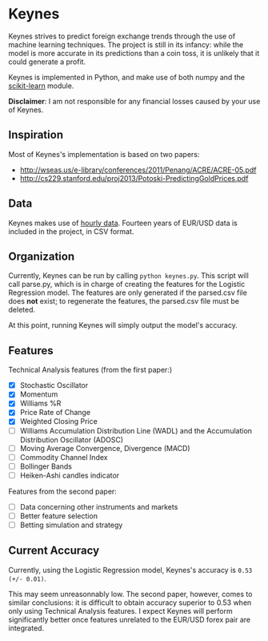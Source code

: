 # Keynes

Keynes strives to predict foreign exchange trends through the use of machine learning techniques.
The project is still in its infancy: while the model is more accurate in its predictions than a coin toss, it is unlikely that it could generate a profit.

Keynes is implemented in Python, and make use of both numpy and the [scikit-learn](https://github.com/scikit-learn/scikit-learn) module.

**Disclaimer**: I am not responsible for any financial losses caused by your use of Keynes.


## Inspiration
Most of Keynes's implementation is based on two papers:
* http://wseas.us/e-library/conferences/2011/Penang/ACRE/ACRE-05.pdf
* http://cs229.stanford.edu/proj2013/Potoski-PredictingGoldPrices.pdf

## Data

Keynes makes use of [hourly data](http://www.fxhistoricaldata.com). Fourteen years of EUR/USD data is included in the project, in CSV format. 

## Organization

Currently, Keynes can be run by calling `python keynes.py`.
This script will call parse.py, which is in charge of creating the features for the Logistic Regression model.
The features are only generated if the parsed.csv file does **not** exist; to regenerate the features, the parsed.csv file must be deleted.

At this point, running Keynes will simply output the model's accuracy.

## Features

Technical Analysis features (from the first paper:)

- [x] Stochastic Oscillator
- [x] Momentum
- [x] Williams %R
- [x] Price Rate of Change
- [x] Weighted Closing Price
- [ ] Williams Accumulation Distribution Line (WADL) and the Accumulation Distribution Oscillator (ADOSC)
- [ ] Moving Average Convergence, Divergence (MACD)
- [ ] Commodity Channel Index
- [ ] Bollinger Bands
- [ ] Heiken-Ashi candles indicator

Features from the second paper:

- [ ] Data concerning other instruments and markets
- [ ] Better feature selection
- [ ] Betting simulation and strategy

## Current Accuracy

Currently, using the Logistic Regression model, Keynes's accuracy is `0.53 (+/- 0.01)`.

This may seem unreasonnably low. The second paper, however, comes to similar conclusions: it is difficult to obtain accuracy superior to 0.53 when only using Technical Analysis features.
I expect Keynes will perform significantly better once features unrelated to the EUR/USD forex pair are integrated.

